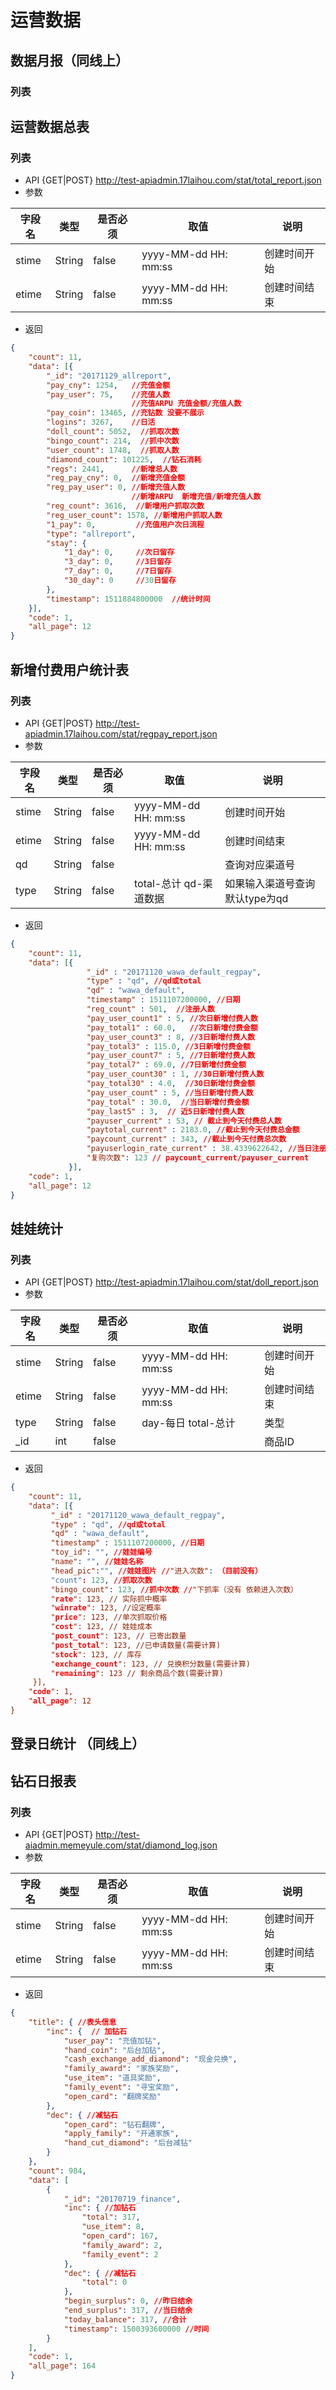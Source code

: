 # 运营数据

## 数据月报（同线上）
### 列表

## 运营数据总表
### 列表

* API {GET|POST} http://test-apiadmin.17laihou.com/stat/total_report.json
* 参数

字段名|类型|是否必须|取值|说明
---|---|---|---|---
stime|String|false|yyyy-MM-dd HH: mm:ss|创建时间开始
etime|String|false|yyyy-MM-dd HH: mm:ss|创建时间结束

* 返回

```json
{
    "count": 11, 
    "data": [{
        "_id": "20171129_allreport", 
        "pay_cny": 1254,   //充值金额
        "pay_user": 75,    //充值人数 
                           //充值ARPU 充值金额/充值人数
        "pay_coin": 13465, //充钻数 没要不展示
        "logins": 3267,    //日活
        "doll_count": 5052,  //抓取次数
        "bingo_count": 214,  //抓中次数
        "user_count": 1748,  //抓取人数
        "diamond_count": 101225,  //钻石消耗
        "regs": 2441,      //新增总人数
        "reg_pay_cny": 0,  //新增充值金额
        "reg_pay_user": 0, //新增充值人数
                           //新增ARPU  新增充值/新增充值人数
        "reg_count": 3616,  //新增用户抓取次数
        "reg_user_count": 1578, //新增用户抓取人数
        "1_pay": 0,         //充值用户次日流程
        "type": "allreport", 
        "stay": {
            "1_day": 0,     //次日留存
            "3_day": 0,     //3日留存
            "7_day": 0,     //7日留存
            "30_day": 0     //30日留存
        }, 
        "timestamp": 1511884800000  //统计时间
    }],
    "code": 1,
    "all_page": 12
}
```

## 新增付费用户统计表
### 列表

* API {GET|POST} http://test-apiadmin.17laihou.com/stat/regpay_report.json
* 参数

字段名|类型|是否必须|取值|说明
---|---|---|---|---
stime|String|false|yyyy-MM-dd HH: mm:ss|创建时间开始
etime|String|false|yyyy-MM-dd HH: mm:ss|创建时间结束
qd|String|false||查询对应渠道号
type|String|false|total-总计 qd-渠道数据|如果输入渠道号查询默认type为qd

* 返回

```json
{
    "count": 11, 
    "data": [{
                 "_id" : "20171120_wawa_default_regpay",
                 "type" : "qd", //qd或total
                 "qd" : "wawa_default",
                 "timestamp" : 1511107200000, //日期
                 "reg_count" : 501,  //注册人数
                 "pay_user_count1" : 5, //次日新增付费人数
                 "pay_total1" : 60.0,   //次日新增付费金额
                 "pay_user_count3" : 8, //3日新增付费人数
                 "pay_total3" : 115.0, //3日新增付费金额
                 "pay_user_count7" : 5, //7日新增付费人数
                 "pay_total7" : 69.0, //7日新增付费金额
                 "pay_user_count30" : 1, //30日新增付费人数
                 "pay_total30" : 4.0,  //30日新增付费金额
                 "pay_user_count" : 5, //当日新增付费人数
                 "pay_total" : 30.0,  //当日新增付费金额
                 "pay_last5" : 3,  // 近5日新增付费人数
                 "payuser_current" : 53, // 截止到今天付费总人数
                 "paytotal_current" : 2183.0, //截止到今天付费总金额
                 "paycount_current" : 343, //截止到今天付费总次数
                 "payuserlogin_rate_current" : 38.4339622642, //当日注册用户中付费的 平均登录天数
                 "复购次数": 123 // paycount_current/payuser_current
             }],
    "code": 1,
    "all_page": 12
}
```

## 娃娃统计
### 列表

* API {GET|POST} http://test-apiadmin.17laihou.com/stat/doll_report.json
* 参数

字段名|类型|是否必须|取值|说明
---|---|---|---|---
stime|String|false|yyyy-MM-dd HH: mm:ss|创建时间开始
etime|String|false|yyyy-MM-dd HH: mm:ss|创建时间结束
type|String|false|day-每日 total-总计|类型
_id|int|false||商品ID

* 返回

```json
{
    "count": 11, 
    "data": [{
         "_id" : "20171120_wawa_default_regpay",
         "type" : "qd", //qd或total
         "qd" : "wawa_default",
         "timestamp" : 1511107200000, //日期
         "toy_id": "", //娃娃编号
         "name": "", //娃娃名称
         "head_pic":"", //娃娃图片 //"进入次数": （目前没有）
         "count": 123, //抓取次数
         "bingo_count": 123, //抓中次数 //"下抓率（没有 依赖进入次数）
         "rate": 123, // 实际抓中概率
         "winrate": 123, //设定概率
         "price": 123, //单次抓取价格
         "cost": 123, // 娃娃成本
         "post_count": 123, // 已寄出数量
         "post_total": 123, //已申请数量(需要计算)
         "stock": 123, // 库存
         "exchange_count": 123, // 兑换积分数量(需要计算)
         "remaining": 123 // 剩余商品个数(需要计算)
     }],
    "code": 1,
    "all_page": 12
}
```

## 登录日统计 （同线上）

## 钻石日报表
### 列表

* API {GET|POST} http://test-aiadmin.memeyule.com/stat/diamond_log.json
* 参数

字段名|类型|是否必须|取值|说明
---|---|---|---|---
stime|String|false|yyyy-MM-dd HH: mm:ss|创建时间开始
etime|String|false|yyyy-MM-dd HH: mm:ss|创建时间结束

* 返回

```json
{
    "title": { //表头信息
        "inc": {  // 加钻石
            "user_pay": "充值加钻",
            "hand_coin": "后台加钻",
            "cash_exchange_add_diamond": "现金兑换",
            "family_award": "家族奖励",
            "use_item": "道具奖励",
            "family_event": "寻宝奖励",
            "open_card": "翻牌奖励"
        },
        "dec": { //减钻石
            "open_card": "钻石翻牌",
            "apply_family": "开通家族",
            "hand_cut_diamond": "后台减钻"
        }
    },
    "count": 984,
    "data": [
        {
            "_id": "20170719_finance",
            "inc": { //加钻石
                "total": 317,
                "use_item": 8,
                "open_card": 167,
                "family_award": 2,
                "family_event": 2
            },
            "dec": { //减钻石
                "total": 0
            },
            "begin_surplus": 0, //昨日结余
            "end_surplus": 317, //当日结余
            "today_balance": 317, //合计
            "timestamp": 1500393600000 //时间
        }
    ],
    "code": 1,
    "all_page": 164
}
```
